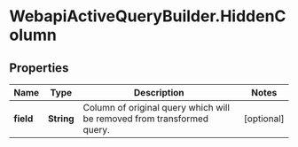 # WebapiActiveQueryBuilder.HiddenColumn

## Properties
Name | Type | Description | Notes
------------ | ------------- | ------------- | -------------
**field** | **String** | Column of original query which will be removed from transformed query. | [optional] 


